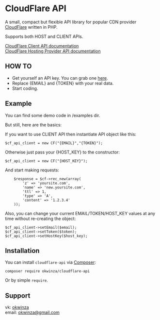 # CloudFlare API #
A small, compact but flexible API library for popular CDN provider [CloudFlare](http://cloudflare.com) written in PHP.

Supports both HOST and CLIENT APIs.

[CloudFlare Client API documentation](https://www.cloudflare.com/docs/client-api.html)   
[CloudFlare Hosting Provider API documentation](http://www.cloudflare.com/docs/host-api.html)

## HOW TO ##

* Get yourself an API key. You can grab one [here](https://www.cloudflare.com/my-account).
* Replace {EMAIL} and {TOKEN} with your real data.
* Start coding.

## Example ##
You can find some demo code in /examples dir.

But still, here are the basics:

If you want to use CLIENT API then instantiate API object like this:

```
$cf_api_client = new CF("{EMAIL}","{TOKEN}");

```

Otherwise just pass your {HOST_KEY} to the constructor:

```
$cf_api_client = new CF("{HOST_KEY}");

```
And start making requests:

```
    $response = $cf->rec_new(array(
        'z' => 'yoursite.com',
        'name' => 'new.yoursite.com',
        'ttl' => 1,
        'type' => 'A',
        'content' => '1.2.3.4'
    ));

```

Also, you can change your current EMAIL/TOKEN/HOST_KEY values at any time without re-creating the object:

```
$cf_api_client->setEmail($email);
$cf_api_client->setToken($token);
$cf_api_client->setHostKey($host_key);

```


## Installation ##
You can install `cloudflare-api` via [Composer](http://getcomposer.org/):

```
composer require okwinza/cloudflare-api
```
  
Or by simple `require`.

## Support ##
vk: [okwinza](https://vk.com/okwinza)  
email: <okwinza@gmail.com>

 

